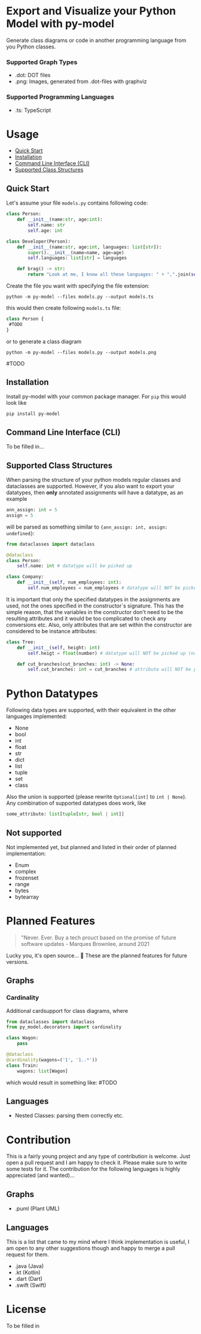 # Export and Visualize your Python Model with py-model

Generate class diagrams or code in another programming language from you Python classes. 

### Supported Graph Types
- .dot: DOT files
- .png: Images, generated from .dot-files with graphviz

### Supported Programming Languages
- .ts: TypeScript

# Usage
- [Quick Start](#quick-start)
- [Installation](#installation)
- [Command Line Interface (CLI)](#command-line-interface-cli)
- [Supported Class Structures](#supported-class-structures)

## Quick Start
Let's assume your file `models.py` contains following code: 
```python
class Person:
    def __init__(name:str, age:int):
        self.name: str
        self.age: int

class Developer(Person):
    def __init__(name:str, age:int, languages: list[str]):
        super().__init__(name=name, age=age)
        self.languages: list[str] = languages

    def brag() -> str:
        return "Look at me, I know all these languages: " + ",".join(self.languages) + "."
```
Create the file you want with specifying the file extension:
```shell
python -m py-model --files models.py --output models.ts
```
this would then create following `models.ts` file:
```typescript
class Person {
 #TODO
}
```
or to generate a class diagram
```shell
python -m py-model --files models.py --output models.png
```
#TODO

## Installation
Install py-model with your common package manager. For `pip` this would look like
```shell
pip install py-model
```

## Command Line Interface (CLI)
To be filled in...

## Supported Class Structures
When parsing the structure of your python models regular classes and dataclasses are supported. However, if you also want to export your datatypes, then **only** annotated assignments will have a datatype, as an example
```python
ann_assign: int = 5
assign = 5 
```
will be parsed as something similar to `{ann_assign: int, assign: undefined}`:
```python
from dataclasses import dataclass

@dataclass
class Person:
    self.name: int # datatype will be picked up

class Company:
    def __init__(self, num_employees: int):
        self.num_employees = num_employees # datatype will NOT be picked up (not annotated)
```
It is important that only the specified datatypes in the assignments are used, not the ones specified in the constructor`s signature. This has the simple reason, that the variables in the constructor don't need to be the resulting attributes and it would be too complicated to check any conversions etc. Also, only attributes that are set within the constructor are considered to be instance attributes:
```python 
class Tree:
    def __init__(self, height: int)
        self.heigt = float(number) # datatype will NOT be picked up (not annotated)

    def cut_branches(cut_branches: int) -> None:
        self.cut_branches: int = cut_branches # attribute will NOT be picked up (not in constructor)
```

# Python Datatypes
Following data types are supported, with their equivalent in the other languages implemented:
- None
- bool
- int
- float
- str
- dict
- list
- tuple
- set 
- class

Also the union is supported (please rewrite `Optional[int]` to `int | None`). Any combination of supported datatypes does work, like
```python
some_attribute: list[tuple[str, bool | int]]
```

## Not supported
Not implemented yet, but planned and listed in their order of planned implementation:
- Enum
- complex
- frozenset
- range
- bytes
- bytearray


# Planned Features
> "Never. Ever. Buy a tech prouct based on the promise of future software updates - Marques Brownlee, around 2021

Lucky you, it's open source... 👀 These are the planned features for future versions.
## Graphs
### Cardinality
Additional cardsupport for class diagrams, where 
```python
from dataclasses import dataclass
from py_model.decorators import cardinality

class Wagon:
    pass

@dataclass
@cardinality(wagons=('1', '1..*'))
class Train:
    wagons: list[Wagon]
```
which would result in something like:
#TODO 

## Languages
- Nested Classes: parsing them correctly etc.

# Contribution
This is a fairly young project and any type of contribution is welcome. Just open a pull request and I am happy to check it. Please make sure to write some tests for it. The contribution for the following languages is highly appreciated (and wanted)...

## Graphs
- .puml (Plant UML)

## Languages
This is a list that came to my mind where I think implementation is useful, I am open to any other suggestions though and happy to merge a pull request for them. 
- .java (Java)
- .kt (Kotlin)
- .dart (Dart)
- .swift (Swift)

# License
To be filled in
